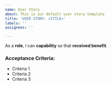 ```yaml
---
name: User Story
about: This is our default user story template
title: 'USER STORY: <TITLE>'
labels: ''
assignees: ''

---
```


As a **role**, I can **capability** so that **received benefit**.

### Acceptance Criteria:

* Criteria 1
* Criteria 2
* Criteria 3
